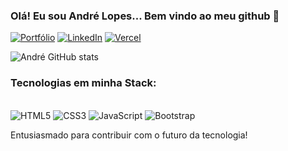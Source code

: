 ### Olá! Eu sou André Lopes... Bem vindo ao meu github 👋

[![Portfólio](https://img.shields.io/website?label=Portfólio&style=for-the-badge&url=https://portfolio-andre-lopes.vercel.app/)](https://portfolio-andre-lopes.vercel.app/)
[![LinkedIn](https://img.shields.io/badge/LinkedIn-0077B5?style=for-the-badge&logo=linkedin&logoColor=white)](https://www.linkedin.com/in/andr%C3%A9-peixoto-lopes/)
[![Vercel](https://img.shields.io/badge/Vercel-000000?style=for-the-badge&logo=vercel&logoColor=white)](https://vercel.com/new/andre-peixoto-lopes-projects)

![André GitHub stats](https://github-readme-stats.vercel.app/api?username=Andre-peixoto-lopes&show_icons=true&theme=dracula)


### Tecnologias em minha Stack:

<div style= "display: inline-block"> <br/>
    <img alt="HTML5" src="https://img.shields.io/badge/HTML5-E34F26?style=for-the-badge&logo=html5&logoColor=white"/>
    <img alt="CSS3" src="https://img.shields.io/badge/CSS3-1572B6?style=for-the-badge&logo=css3&logoColor=white"/>
    <img alt="JavaScript" src="https://img.shields.io/badge/JavaScript-F7DF1E?style=for-the-badge&logo=javascript&logoColor=black"/>
    <img alt="Bootstrap" src="https://img.shields.io/badge/Bootstrap-563D7C?style=for-the-badge&logo=bootstrap&logoColor=white"/>
</div>

Entusiasmado para contribuir com o futuro da tecnologia!
